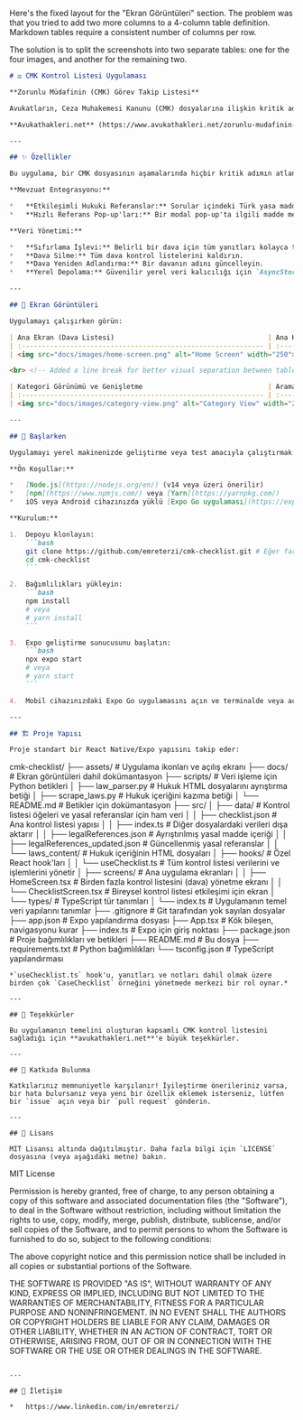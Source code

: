 Here's the fixed layout for the "Ekran Görüntüleri" section. The problem was that you tried to add two more columns to a 4-column table definition. Markdown tables require a consistent number of columns per row.

The solution is to split the screenshots into two separate tables: one for the four images, and another for the remaining two.

```markdown
# ⚖️ CMK Kontrol Listesi Uygulaması

**Zorunlu Müdafinin (CMK) Görev Takip Listesi**

Avukatların, Ceza Muhakemesi Kanunu (CMK) dosyalarına ilişkin kritik adımları ve soruları etkin bir şekilde yönetmelerine ve takip etmelerine yardımcı olmak için React Native ve Expo ile geliştirilmiş bir mobil uygulamadır. Her dava (görev) kendi kontrol listesine sahiptir.

**Avukathakleri.net** (https://www.avukathakleri.net/zorunlu-mudafinin-cmk-kontrol-listesi/) tarafından paylaşılan kontrol listesine dayanmaktadır.

---

## ✨ Özellikler

Bu uygulama, bir CMK dosyasının aşamalarında hiçbir kritik adımın atlanmamasını sağlamak için yardımcı bir yol sunar; aynı anda birden fazla dosyanın yönetilmesine olanak tanır.

**Mevzuat Entegrasyonu:**

*   **Etkileşimli Hukuki Referanslar:** Sorular içindeki Türk yasa maddelerinin (TCK, CMK, PVSK) üzerine dokunun.
*   **Hızlı Referans Pop-up'ları:** Bir modal pop-up'ta ilgili madde metnine anında erişim sağlayın.

**Veri Yönetimi:**

*   **Sıfırlama İşlevi:** Belirli bir dava için tüm yanıtları kolayca temizleyin.
*   **Dava Silme:** Tüm dava kontrol listelerini kaldırın.
*   **Dava Yeniden Adlandırma:** Bir davanın adını güncelleyin.
*   **Yerel Depolama:** Güvenilir yerel veri kalıcılığı için `AsyncStorage` kullanır.

---

## 📸 Ekran Görüntüleri

Uygulamayı çalışırken görün:

| Ana Ekran (Dava Listesi)                                      | Ana Kontrol Listesi Arayüzü                    | Koyu Mod Desteği                            | Hukuki Referanslar Pop-up'ı                           |
| :------------------------------------------------------------ | :---------------------------------------------- | :------------------------------------------ | :---------------------------------------------------- |
| <img src="docs/images/home-screen.png" alt="Home Screen" width="250"> | <img src="docs/images/main-interface.png" alt="Main Interface" width="250"> | <img src="docs/images/dark-mode.png" alt="Dark Mode" width="250"> | <img src="docs/images/legal-references.png" alt="Legal References" width="250"> |

<br> <!-- Added a line break for better visual separation between tables -->

| Kategori Görünümü ve Genişletme                               | Arama İşlevselliği                                |
| :------------------------------------------------------------ | :------------------------------------------------ |
| <img src="docs/images/category-view.png" alt="Category View" width="250"> | <img src="docs/images/search-feature.png" alt="Search Feature" width="250"> |

---

## 🚀 Başlarken

Uygulamayı yerel makinenizde geliştirme veya test amacıyla çalıştırmak için aşağıdaki adımları izleyin.

**Ön Koşullar:**

*   [Node.js](https://nodejs.org/en/) (v14 veya üzeri önerilir)
*   [npm](https://www.npmjs.com/) veya [Yarn](https://yarnpkg.com/)
*   iOS veya Android cihazınızda yüklü [Expo Go uygulaması](https://expo.dev/client)

**Kurulum:**

1.  Depoyu klonlayın:
    ```bash
    git clone https://github.com/emreterzi/cmk-checklist.git # Eğer farklıysa kendi repo URL'nizle değiştirin
    cd cmk-checklist
    ```

2.  Bağımlılıkları yükleyin:
    ```bash
    npm install
    # veya
    # yarn install
    ```

3.  Expo geliştirme sunucusunu başlatın:
    ```bash
    npx expo start
    # veya
    # yarn start
    ```

4.  Mobil cihazınızdaki Expo Go uygulamasını açın ve terminalde veya açılan tarayıcı penceresinde gösterilen QR kodu tarayın. Uygulama cihazınıza yüklenecektir.

---

## 🏗️ Proje Yapısı

Proje standart bir React Native/Expo yapısını takip eder:

```
cmk-checklist/
├── assets/                 # Uygulama ikonları ve açılış ekranı
├── docs/                   # Ekran görüntüleri dahil dokümantasyon
├── scripts/                # Veri işleme için Python betikleri
│   ├── law_parser.py       # Hukuk HTML dosyalarını ayrıştırma betiği
│   ├── scrape_laws.py      # Hukuk içeriğini kazıma betiği
│   └── README.md           # Betikler için dokümantasyon
├── src/
│   ├── data/               # Kontrol listesi öğeleri ve yasal referanslar için ham veri
│   │   ├── checklist.json      # Ana kontrol listesi yapısı
│   │   ├── index.ts            # Diğer dosyalardaki verileri dışa aktarır
│   │   ├── legalReferences.json    # Ayrıştırılmış yasal madde içeriği
│   │   ├── legalReferences_updated.json # Güncellenmiş yasal referanslar
│   │   └── laws_content/       # Hukuk içeriğinin HTML dosyaları
│   ├── hooks/              # Özel React hook'ları
│   │   └── useChecklist.ts # Tüm kontrol listesi verilerini ve işlemlerini yönetir
│   ├── screens/            # Ana uygulama ekranları
│   │   ├── HomeScreen.tsx      # Birden fazla kontrol listesini (dava) yönetme ekranı
│   │   └── ChecklistScreen.tsx # Bireysel kontrol listesi etkileşimi için ekran
│   └── types/              # TypeScript tür tanımları
│       └── index.ts            # Uygulamanın temel veri yapılarını tanımlar
├── .gitignore              # Git tarafından yok sayılan dosyalar
├── app.json                # Expo yapılandırma dosyası
├── App.tsx                 # Kök bileşen, navigasyonu kurar
├── index.ts                # Expo için giriş noktası
├── package.json            # Proje bağımlılıkları ve betikleri
├── README.md               # Bu dosya
├── requirements.txt        # Python bağımlılıkları
└── tsconfig.json           # TypeScript yapılandırması
```
*`useChecklist.ts` hook'u, yanıtları ve notları dahil olmak üzere birden çok `CaseChecklist` örneğini yönetmede merkezi bir rol oynar.*

---

## 🙏 Teşekkürler

Bu uygulamanın temelini oluşturan kapsamlı CMK kontrol listesini sağladığı için **avukathakleri.net**'e büyük teşekkürler.

---

## 🤝 Katkıda Bulunma

Katkılarınız memnuniyetle karşılanır! İyileştirme önerileriniz varsa, bir hata bulursanız veya yeni bir özellik eklemek isterseniz, lütfen bir `issue` açın veya bir `pull request` gönderin.

---

## 📄 Lisans

MIT Lisansı altında dağıtılmıştır. Daha fazla bilgi için `LICENSE` dosyasına (veya aşağıdaki metne) bakın.

```
MIT License

Permission is hereby granted, free of charge, to any person obtaining a copy of this software and associated documentation files (the "Software"), to deal in the Software without restriction, including without limitation the rights to use, copy, modify, merge, publish, distribute, sublicense, and/or sell copies of the Software, and to permit persons to whom the Software is furnished to do so, subject to the following conditions:

The above copyright notice and this permission notice shall be included in all copies or substantial portions of the Software.

THE SOFTWARE IS PROVIDED "AS IS", WITHOUT WARRANTY OF ANY KIND, EXPRESS OR IMPLIED, INCLUDING BUT NOT LIMITED TO THE WARRANTIES OF MERCHANTABILITY, FITNESS FOR A PARTICULAR PURPOSE AND NONINFRINGEMENT. IN NO EVENT SHALL THE AUTHORS OR COPYRIGHT HOLDERS BE LIABLE FOR ANY CLAIM, DAMAGES OR OTHER LIABILITY, WHETHER IN AN ACTION OF CONTRACT, TORT OR OTHERWISE, ARISING FROM, OUT OF OR IN CONNECTION WITH THE SOFTWARE OR THE USE OR OTHER DEALINGS IN THE SOFTWARE.
```

---

## 📧 İletişim

*   https://www.linkedin.com/in/emreterzi/
```